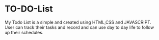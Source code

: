 # TO-DO-List
My Todo List is a simple and created using HTML,CSS and JAVASCRIPT. User can track their tasks and record and can use day to day life to follow up their schedules. 
